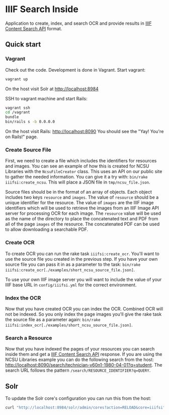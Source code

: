 # IIIF Search Inside

Application to create, index, and search OCR and provide results in [IIIF Content Search API](http://iiif.io/api/search/) format.

## Quick start

### Vagrant
Check out the code. Development is done in Vagrant. Start vagrant:

```sh
vagrant up
```

On the host visit Solr at <http://localhost:8984>

SSH to vagrant machine and start Rails:
```sh
vagrant ssh
cd /vagrant
bundle
bin/rails s -b 0.0.0.0
```

On the host visit Rails: <http://localhost:8090>
You should see the "Yay! You're on Rails!" page.

### Create Source File

First, we need to create a file which includes the identifiers for resources and images. You can see an example of how this is created for NCSU Libraries with the `NcsuFileCreator` class. This uses an API on our public site to gather the needed information. You can give it a try with: `bin/rake iiifsi:create_ncsu`. This will place a JSON file in `tmp/ncsu_file.json`.

Source files should be in the format of an array of objects. Each object includes two keys `resource` and `images`. The value of `resource` should be a unique identifier for the resource. The value of `images` are the IIIF image identifiers which will be used to retrieve the images from an IIIF Image API server for processing OCR for each image. The `resource` value will be used as the name of the directory to place the concatenated text and PDF from all of the page `images` of the resource. The concatenated PDF can be used to allow downloading a searchable PDF.

### Create OCR

To create OCR you can run the rake task `iiifsi:create_ocr`. You'll want to use the source file you created in the previous step. If you have your own source file you can pass it in as a parameter to the task: `bin/rake iiifsi:create_ocr[./examples/short_ncsu_source_file.json]`.

To use your own IIIF image server you will want to include the value of your IIIF base URL in `config/iiifsi.yml` for the correct environment.

### Index the OCR

Now that you have created OCR you can index the OCR. Combined OCR will not be indexed. So you only index the page images you'll give the rake task the source file as a parameter again: `bin/rake iiifsi:index_ocr[./examples/short_ncsu_source_file.json]`.

### Search a Resource

Now that you have indexed the pages of your resources you can search inside them and get a [IIIF Content Search API](http://iiif.io/api/search/) response. If you are using the NCSU Libraries example you can do the following search from the host: <http://localhost:8090/search/technician-v60n1-1980-04-01?q=student>. The search URL follows the pattern `/search/RESOURCE_IDENTIFIER?q=QUERY`.

## Solr

To update the Solr core's configuration you can run this from the host:

```sh
curl "http://localhost:8984/solr/admin/cores?action=RELOAD&core=iiifsi"
```
